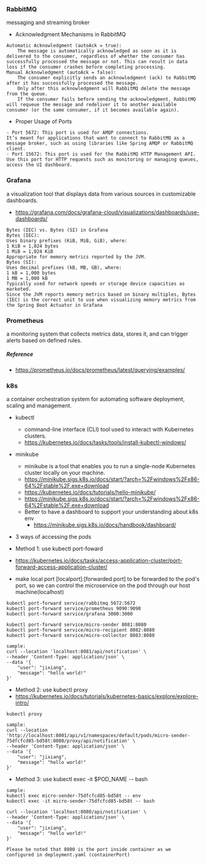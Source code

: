 ### RabbitMQ
messaging and streaming broker

- Acknowledgment Mechanisms in RabbitMQ

```commandline
Automatic Acknowledgment (autoAck = true): 
    The message is automatically acknowledged as soon as it is delivered to the consumer, regardless of whether the consumer has successfully processed the message or not. This can result in data loss if the consumer crashes before completing processing.
Manual Acknowledgment (autoAck = false): 
    The consumer explicitly sends an acknowledgment (ack) to RabbitMQ after it has successfully processed the message. 
    Only after this acknowledgment will RabbitMQ delete the message from the queue. 
    If the consumer fails before sending the acknowledgment, RabbitMQ will requeue the message and redeliver it to another available consumer (or the same consumer, if it becomes available again).
```

- Proper Usage of Ports
```commandline
- Port 5672: This port is used for AMQP connections. 
It’s meant for applications that want to connect to RabbitMQ as a message broker, such as using libraries like Spring AMQP or RabbitMQ client.
- Port 15672: This port is used for the RabbitMQ HTTP Management API. 
Use this port for HTTP requests such as monitoring or managing queues, access the UI dashboard.

```

### Grafana
a visualization tool that displays data from various sources in customizable dashboards.
- https://grafana.com/docs/grafana-cloud/visualizations/dashboards/use-dashboards/

```commandline
Bytes (IEC) vs. Bytes (SI) in Grafana
Bytes (IEC):
Uses binary prefixes (KiB, MiB, GiB), where:
1 KiB = 1,024 bytes
1 MiB = 1,024 KiB
Appropriate for memory metrics reported by the JVM.
Bytes (SI):
Uses decimal prefixes (kB, MB, GB), where:
1 kB = 1,000 bytes
1 MB = 1,000 kB
Typically used for network speeds or storage device capacities as marketed.
Since the JVM reports memory metrics based on binary multiples, Bytes (IEC) is the correct unit to use when visualizing memory metrics from the Spring Boot Actuator in Grafana
```


### Prometheus
a monitoring system that collects metrics data, stores it, and can trigger alerts based on defined rules.
##### Reference
- https://prometheus.io/docs/prometheus/latest/querying/examples/

### k8s
a container orchestration system for automating software deployment, scaling and management.

- kubectl
  - command-line interface (CLI) tool used to interact with Kubernetes clusters.
  - https://kubernetes.io/docs/tasks/tools/install-kubectl-windows/
- minikube
  - minikube is a tool that enables you to run a single-node Kubernetes cluster locally on your machine.
  - https://minikube.sigs.k8s.io/docs/start/?arch=%2Fwindows%2Fx86-64%2Fstable%2F.exe+download
  - https://kubernetes.io/docs/tutorials/hello-minikube/
  - https://minikube.sigs.k8s.io/docs/start/?arch=%2Fwindows%2Fx86-64%2Fstable%2F.exe+download
  - Better to have a dashboard to support your understanding about k8s env
    - https://minikube.sigs.k8s.io/docs/handbook/dashboard/

- 3 ways of accessing the pods
- Method 1: use kubectl port-foward

- https://kubernetes.io/docs/tasks/access-application-cluster/port-forward-access-application-cluster/
- make local port [localport]:[forwarded port] to be forwarded to the pod's port, so we can control the microservice on the pod through our host machine(localhost)
```commandline
kubectl port-forward service/rabbitmq 5672:5672
kubectl port-forward service/prometheus 9090:9090
kubectl port-forward service/grafana 3000:3000

kubectl port-forward service/micro-sender 8081:8080
kubectl port-forward service/micro-recipient 8082:8080
kubectl port-forward service/micro-collector 8083:8080

sample:
curl --location 'localhost:8081/api/notification' \
--header 'Content-Type: application/json' \
--data '{
    "user": "jixiang",
    "message": "hello world!"
}'
```

- Method 2: use kubectl proxy
- https://kubernetes.io/docs/tutorials/kubernetes-basics/explore/explore-intro/
```commandline
kubectl proxy

sample:
curl --location 'http://localhost:8001/api/v1/namespaces/default/pods/micro-sender-75dfcfcd85-bd58t:8080/proxy/api/notification' \
--header 'Content-Type: application/json' \
--data '{
    "user": "jixiang",
    "message": "hello world!"
}'
```

- Method 3: use kubectl exec -it $POD_NAME -- bash


```commandline
sample:
kubectl exec micro-sender-75dfcfcd85-bd58t -- env
kubectl exec -it micro-sender-75dfcfcd85-bd58t -- bash

curl --location 'localhost:8080/api/notification' \
--header 'Content-Type: application/json' \
--data '{
    "user": "jixiang",
    "message": "hello world!"
}'

Please be noted that 8080 is the port inside container as we configured in deployment.yaml (containerPort)
```

